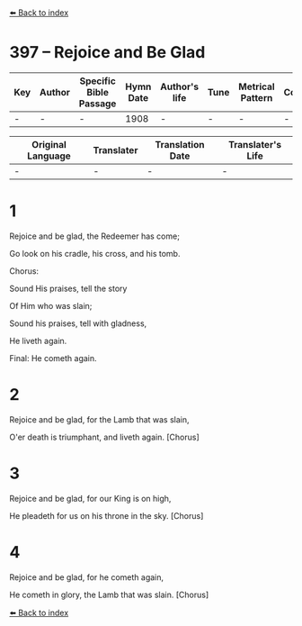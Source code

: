 [⬅️ Back to index](../README.md)

# 397 – Rejoice and Be Glad

Key | Author   | Specific Bible Passage     |Hymn Date |Author's life |Tune |Metrical Pattern   |Composer/Source
-- | --------- | ---------------------------|----------|--------------|-----|-------------------|-------------  
- |- |- |1908 |- |- |- |-

Original Language | Translater | Translation Date   | Translater's Life  
----------------- | --------- | --------------------|-------------     
\- |- |- |-




# 1

Rejoice and be glad, the Redeemer has come;

Go look on his cradle, his cross, and his tomb.



Chorus:

Sound His praises, tell the story

Of Him who was slain;

Sound his praises, tell with gladness,

He liveth again.

Final:  He cometh again.



# 2

Rejoice and be glad, for the Lamb that was slain,

O'er death is triumphant, and liveth again.  [Chorus]



# 3

Rejoice and be glad, for our King is on high,

He pleadeth for us on his throne in the sky.  [Chorus]



# 4

Rejoice and be glad, for he cometh again,

He cometh in glory, the Lamb that was slain.  [Chorus]

[⬅️ Back to index](../README.md)
